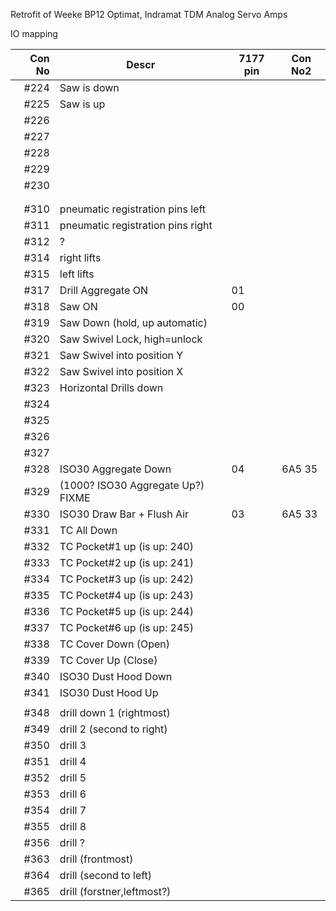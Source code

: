 Retrofit of Weeke BP12 Optimat, Indramat TDM Analog Servo Amps


IO mapping


| Con No|  Descr                            | 7177 pin                    | Con No2|
|------:|-----------------------------------|-----------------------------|-----------|
| #224 |  Saw is down                       |                             | 
| #225 |  Saw is up                         |                             | 
| #226 |                                    |                             | 
| #227 |                                    |                             | 
| #228 |                                    |                             | 
| #229 |                                    |                             | 
| #230 |                                    |                             | 
|      |                                    |                             | 
|      |                                    |                             | 
| #310 |  pneumatic registration pins left  |                             | 
| #311 |  pneumatic registration pins right |                             | 
| #312 |  ?                                 |                             | 
| #314 |  right lifts                       |                             | 
| #315 |  left lifts                        |                             | 
| #317 |  Drill Aggregate ON                |01                             | 
| #318 |  Saw ON                            |00                             | 
| #319 |  Saw Down (hold, up automatic)     |                             | 
| #320 |  Saw Swivel Lock, high=unlock      |                             | 
| #321 |  Saw Swivel into position Y        |                             | 
| #322 |  Saw Swivel into position X        |                             | 
| #323 |  Horizontal Drills down            |                             | 
| #324 |                                    |                             | 
| #325 |                                    |                             | 
| #326 |                                    |                             | 
| #327 |                                    |                             | 
| #328 |  ISO30 Aggregate Down              |04                            | 6A5 35|
| #329 |  (1000? ISO30 Aggregate Up?) FIXME |                             | 
| #330 |  ISO30 Draw Bar + Flush Air        |03                            | 6A5 33|
| #331 |  TC All Down                       |                             | 
| #332 |  TC Pocket#1 up (is up: 240)       |                             | 
| #333 |  TC Pocket#2 up (is up: 241)       |                             | 
| #334 |  TC Pocket#3 up (is up: 242)       |                             | 
| #335 |  TC Pocket#4 up (is up: 243)       |                             | 
| #336 |  TC Pocket#5 up (is up: 244)       |                             | 
| #337 |  TC Pocket#6 up (is up: 245)       |                             | 
| #338 |  TC Cover Down (Open)              |                             | 
| #339 |  TC Cover Up (Close)               |                             | 
| #340 |  ISO30 Dust Hood Down              |                             | 
| #341 |  ISO30 Dust Hood Up                |                             | 
|      |                                    |                             | 
| #348 |  drill down 1 (rightmost)          |                             | 
| #349 |  drill 2 (second to right)         |                             | 
| #350 |  drill 3                           |                             | 
| #351 |  drill 4                           |                             | 
| #352 |  drill 5                           |                             | 
| #353 |  drill 6                           |                             | 
| #354 |  drill 7                           |                             | 
| #355 |  drill 8                           |                             | 
| #356 |  drill ?                           |                             | 
| #363 |  drill (frontmost)                 |                             | 
| #364 |  drill (second to left)            |                             | 
| #365 |  drill (forstner,leftmost?)        |             | 
